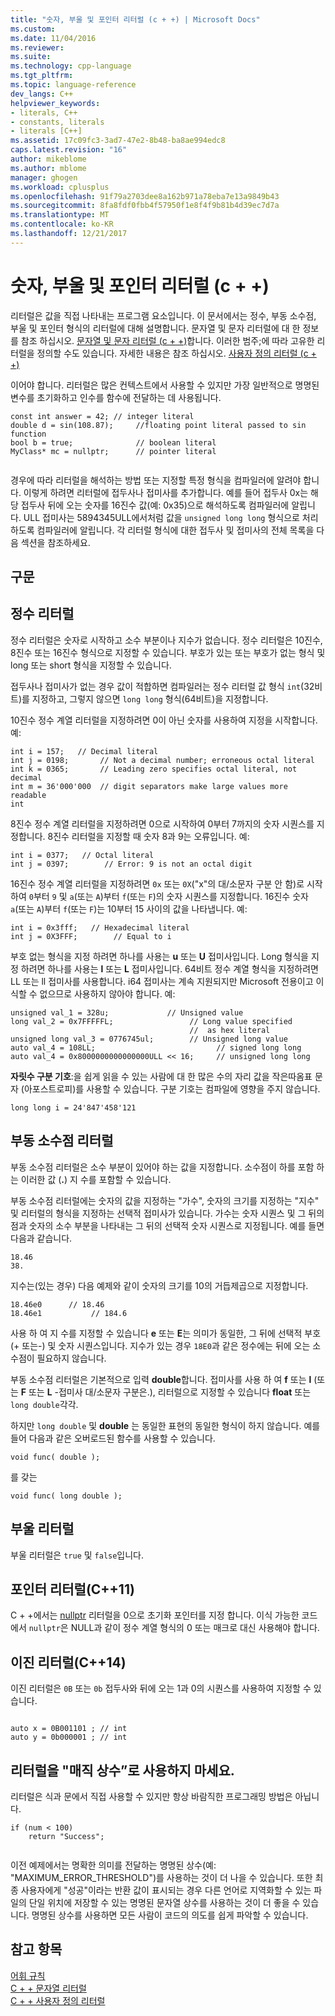 ```yaml
---
title: "숫자, 부울 및 포인터 리터럴 (c + +) | Microsoft Docs"
ms.custom: 
ms.date: 11/04/2016
ms.reviewer: 
ms.suite: 
ms.technology: cpp-language
ms.tgt_pltfrm: 
ms.topic: language-reference
dev_langs: C++
helpviewer_keywords:
- literals, C++
- constants, literals
- literals [C++]
ms.assetid: 17c09fc3-3ad7-47e2-8b48-ba8ae994edc8
caps.latest.revision: "16"
author: mikeblome
ms.author: mblome
manager: ghogen
ms.workload: cplusplus
ms.openlocfilehash: 91f79a2703dee8a162b971a78eba7e13a9849b43
ms.sourcegitcommit: 8fa8fdf0fbb4f57950f1e8f4f9b81b4d39ec7d7a
ms.translationtype: MT
ms.contentlocale: ko-KR
ms.lasthandoff: 12/21/2017
---
```

# <a name="numeric-boolean-and-pointer-literals--c"></a>숫자, 부울 및 포인터 리터럴 (c + +)
리터럴은 값을 직접 나타내는 프로그램 요소입니다. 이 문서에서는 정수, 부동 소수점, 부울 및 포인터 형식의 리터럴에 대해 설명합니다. 문자열 및 문자 리터럴에 대 한 정보를 참조 하십시오. [문자열 및 문자 리터럴 (c + +)](../cpp/string-and-character-literals-cpp.md)합니다. 이러한 범주;에 따라 고유한 리터럴을 정의할 수도 있습니다. 자세한 내용은 참조 하십시오. [사용자 정의 리터럴 (c + +)](../cpp/user-defined-literals-cpp.md)  
  
 이어야 합니다. 리터럴은 많은 컨텍스트에서 사용할 수 있지만 가장 일반적으로 명명된 변수를 초기화하고 인수를 함수에 전달하는 데 사용됩니다.  
  
```  
const int answer = 42; // integer literal  
double d = sin(108.87);     //floating point literal passed to sin function  
bool b = true;              // boolean literal  
MyClass* mc = nullptr;      // pointer literal  
  
```  
  
 경우에 따라 리터럴을 해석하는 방법 또는 지정할 특정 형식을 컴파일러에 알려야 합니다. 이렇게 하려면 리터럴에 접두사나 접미사를 추가합니다. 예를 들어 접두사 0x는 해당 접두사 뒤에 오는 숫자를 16진수 값(예: 0x35)으로 해석하도록 컴파일러에 알립니다. ULL 접미사는 5894345ULL에서처럼 값을 `unsigned long long` 형식으로 처리하도록 컴파일러에 알립니다. 각 리터럴 형식에 대한 접두사 및 접미사의 전체 목록을 다음 섹션을 참조하세요.  
  
## <a name="syntax"></a>구문  
  
## <a name="integer-literals"></a>정수 리터럴  
 정수 리터럴은 숫자로 시작하고 소수 부분이나 지수가 없습니다. 정수 리터럴은 10진수, 8진수 또는 16진수 형식으로 지정할 수 있습니다. 부호가 있는 또는 부호가 없는 형식 및 long 또는 short 형식을 지정할 수 있습니다.  
  
 접두사나 접미사가 없는 경우 값이 적합하면 컴파일러는 정수 리터럴 값 형식 `int`(32비트)를 지정하고, 그렇지 않으면 `long long` 형식(64비트)을 지정합니다.  
  
 10진수 정수 계열 리터럴을 지정하려면 0이 아닌 숫자를 사용하여 지정을 시작합니다. 예:  
  
```  
int i = 157;   // Decimal literal  
int j = 0198;       // Not a decimal number; erroneous octal literal  
int k = 0365;       // Leading zero specifies octal literal, not decimal  
int m = 36'000'000  // digit separators make large values more readable  
int   
```  
  
 8진수 정수 계열 리터럴을 지정하려면 0으로 시작하여 0부터 7까지의 숫자 시퀀스를 지정합니다. 8진수 리터럴을 지정할 때 숫자 8과 9는 오류입니다. 예:  
  
```  
int i = 0377;   // Octal literal  
int j = 0397;        // Error: 9 is not an octal digit  
```  
  
 16진수 정수 계열 리터럴을 지정하려면 `0x` 또는 `0X`("x"의 대/소문자 구분 안 함)로 시작하여 `0`부터 `9` 및 `a`(또는 `A`)부터 `f`(또는 `F`)의 숫자 시퀀스를 지정합니다. 16진수 숫자 `a`(또는 `A`)부터 `f`(또는 `F`)는 10부터 15 사이의 값을 나타냅니다. 예:  
  
```  
int i = 0x3fff;   // Hexadecimal literal  
int j = 0X3FFF;        // Equal to i  
```  
  
 부호 없는 형식을 지정 하려면 하나를 사용는 **u** 또는 **U** 접미사입니다. Long 형식을 지정 하려면 하나를 사용는 **l** 또는 **L** 접미사입니다. 64비트 정수 계열 형식을 지정하려면 LL 또는 ll 접미사를 사용합니다. i64 접미사는 계속 지원되지만 Microsoft 전용이고 이식할 수 없으므로 사용하지 않아야 합니다. 예:  
  
```  
unsigned val_1 = 328u;             // Unsigned value  
long val_2 = 0x7FFFFFL;                 // Long value specified   
                                        //  as hex literal  
unsigned long val_3 = 0776745ul;        // Unsigned long value  
auto val_4 = 108LL;                           // signed long long  
auto val_4 = 0x8000000000000000ULL << 16;     // unsigned long long   
```  
  
 **자릿수 구분 기호**:을 쉽게 읽을 수 있는 사람에 대 한 많은 수의 자리 값을 작은따옴표 문자 (아포스트로피)를 사용할 수 있습니다. 구분 기호는 컴파일에 영향을 주지 않습니다.  
  
```  
long long i = 24'847'458'121  
```  
  
## <a name="floating-point-literals"></a>부동 소수점 리터럴  
 부동 소수점 리터럴은 소수 부분이 있어야 하는 값을 지정합니다. 소수점이 하를 포함 하는 이러한 값 (**.**) 지 수를 포함할 수 있습니다.  
  
 부동 소수점 리터럴에는 숫자의 값을 지정하는 "가수", 숫자의 크기를 지정하는 "지수" 및 리터럴의 형식을 지정하는 선택적 접미사가 있습니다. 가수는 숫자 시퀀스 및 그 뒤의 점과 숫자의 소수 부분을 나타내는 그 뒤의 선택적 숫자 시퀀스로 지정됩니다. 예를 들면 다음과 같습니다.  
  
```  
18.46  
38.  
```  
  
 지수는(있는 경우) 다음 예제와 같이 숫자의 크기를 10의 거듭제곱으로 지정합니다.  
  
```  
18.46e0      // 18.46  
18.46e1           // 184.6  
```  
  
 사용 하 여 지 수를 지정할 수 있습니다 **e** 또는 **E**는 의미가 동일한, 그 뒤에 선택적 부호 (+ 또는-) 및 숫자 시퀀스입니다.  지수가 있는 경우 `18E0`과 같은 정수에는 뒤에 오는 소수점이 필요하지 않습니다.  
  
 부동 소수점 리터럴은 기본적으로 입력 **double**합니다. 접미사를 사용 하 여 **f** 또는 **l** (또는 **F** 또는 **L** -접미사 대/소문자 구분은.), 리터럴으로 지정할 수 있습니다  **float** 또는 `long double`각각.  
  
 하지만 `long double` 및 **double** 는 동일한 표현의 동일한 형식이 하지 않습니다. 예를 들어 다음과 같은 오버로드된 함수를 사용할 수 있습니다.  
  
```  
void func( double );  
```  
  
 를 갖는  
  
```  
void func( long double );  
```  
  
## <a name="boolean-literals"></a>부울 리터럴  
 부울 리터럴은 `true` 및 `false`입니다.  
  
## <a name="pointer-literal-c11"></a>포인터 리터럴(C++11)  
 C + +에서는 [nullptr](../cpp/nullptr.md) 리터럴을 0으로 초기화 포인터를 지정 합니다. 이식 가능한 코드에서 `nullptr`은 NULL과 같이 정수 계열 형식의 0 또는 매크로 대신 사용해야 합니다.  
  
## <a name="binary-literals-c14"></a>이진 리터럴(C++14)  
 이진 리터럴은 `0B` 또는 `0b` 접두사와 뒤에 오는 1과 0의 시퀀스를 사용하여 지정할 수 있습니다.  
  
```  
  
auto x = 0B001101 ; // int  
auto y = 0b000001 ; // int  
```  
  
## <a name="avoid-using-literals-as-magic-constants"></a>리터럴을 "매직 상수”로 사용하지 마세요.  
 리터럴은 식과 문에서 직접 사용할 수 있지만 항상 바람직한 프로그래밍 방법은 아닙니다.  
  
```  
if (num < 100)  
    return "Success";  
  
```  
  
 이전 예제에서는 명확한 의미를 전달하는 명명된 상수(예: "MAXIMUM_ERROR_THRESHOLD")를 사용하는 것이 더 나을 수 있습니다. 또한 최종 사용자에게 "성공"이라는 반환 값이 표시되는 경우 다른 언어로 지역화할 수 있는 파일의 단일 위치에 저장할 수 있는 명명된 문자열 상수를 사용하는 것이 더 좋을 수 있습니다. 명명된 상수를 사용하면 모든 사람이 코드의 의도를 쉽게 파악할 수 있습니다.  
  
## <a name="see-also"></a>참고 항목  
 [어휘 규칙](../cpp/lexical-conventions.md)   
 [C + + 문자열 리터럴](../cpp/string-and-character-literals-cpp.md)   
 [C + + 사용자 정의 리터럴](../cpp/user-defined-literals-cpp.md)